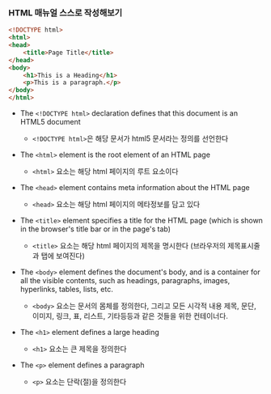 ### HTML 매뉴얼 스스로 작성해보기 

```html
<!DOCTYPE html>
<html>
<head>
    <title>Page Title</title>
</head>
<body>
    <h1>This is a Heading</h1>
    <p>This is a paragraph.</p>
</body>
</html>
```

- The `<!DOCTYPE html>` declaration defines that this document is an HTML5 document
    - `<!DOCTYPE html>`은 해당 문서가 html5 문서라는 정의를 선언한다

- The `<html>` element is the root element of an HTML page
    - `<html>` 요소는 해당 html 페이지의 루트 요소이다

- The `<head>` element contains meta information about the HTML page
    - `<head>` 요소는 해당 html 페이지의 메타정보를 담고 있다

- The `<title>` element specifies a title for the HTML page (which is shown in the browser's title bar or in the page's tab)
    - `<title>` 요소는 해당 html 페이지의 제목을 명시한다 (브라우저의 제목표시줄과 탭에 보여진다)

- The `<body>` element defines the document's body, and is a container for all the visible contents, such as headings, paragraphs, images, hyperlinks, tables, lists, etc.
    - `<body>` 요소는 문서의 몸체를 정의한다, 그리고 모든 시각적 내용 제목, 문단, 이미지, 링크, 표, 리스트, 기타등등과 같은 것들을 위한 컨테이너다.

- The `<h1>` element defines a large heading
    - `<h1>` 요소는 큰 제목을 정의한다

- The `<p>` element defines a paragraph
    - `<p>` 요소는 단락(절)을 정의한다